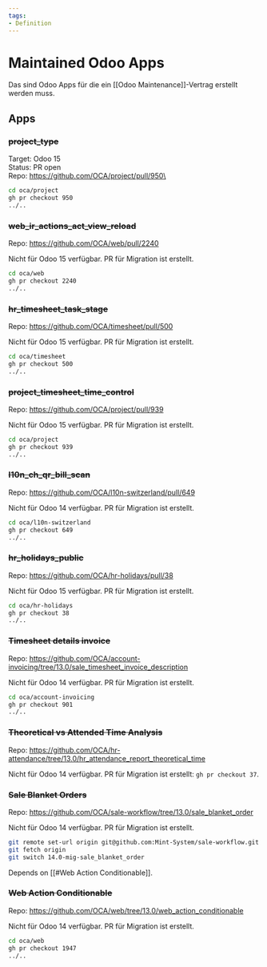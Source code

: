 ```yaml
---
tags:
- Definition
---
```

# Maintained Odoo Apps

Das sind Odoo Apps für die ein [[Odoo Maintenance]]-Vertrag erstellt werden muss.

## Apps

### ~~project_type~~

Target: Odoo 15\
Status: PR open\
Repo: https://github.com/OCA/project/pull/950\


```bash
cd oca/project
gh pr checkout 950
../..
```

### ~~web_ir_actions_act_view_reload~~

Repo: <https://github.com/OCA/web/pull/2240>

Nicht für Odoo 15 verfügbar. PR für Migration ist erstellt.

```bash
cd oca/web
gh pr checkout 2240
../..
```

### ~~hr_timesheet_task_stage~~

Repo: <https://github.com/OCA/timesheet/pull/500>

Nicht für Odoo 15 verfügbar. PR für Migration ist erstellt.

```bash
cd oca/timesheet
gh pr checkout 500
../..
```

### ~~project_timesheet_time_control~~

Repo: <https://github.com/OCA/project/pull/939>

Nicht für Odoo 15 verfügbar. PR für Migration ist erstellt.

```bash
cd oca/project
gh pr checkout 939
../..
```

### ~~l10n_ch_qr_bill_scan~~

Repo: <https://github.com/OCA/l10n-switzerland/pull/649>

Nicht für Odoo 14 verfügbar. PR für Migration ist erstellt.

```bash
cd oca/l10n-switzerland
gh pr checkout 649
../..
```

### ~~hr_holidays_public~~

Repo: <https://github.com/OCA/hr-holidays/pull/38>

Nicht für Odoo 15 verfügbar. PR für Migration ist erstellt.

```bash
cd oca/hr-holidays
gh pr checkout 38
../..
```


### ~~Timesheet details invoice~~

Repo: <https://github.com/OCA/account-invoicing/tree/13.0/sale_timesheet_invoice_description>

Nicht für Odoo 14 verfügbar. PR für Migration ist erstellt.

```bash
cd oca/account-invoicing
gh pr checkout 901
../..
```

### ~~Theoretical vs Attended Time Analysis~~

Repo: <https://github.com/OCA/hr-attendance/tree/13.0/hr_attendance_report_theoretical_time>

Nicht für Odoo 14 verfügbar. PR für Migration ist erstellt: `gh pr checkout 37`.

### ~~Sale Blanket Orders~~

Repo: <https://github.com/OCA/sale-workflow/tree/13.0/sale_blanket_order>

Nicht für Odoo 14 verfügbar. PR für Migration ist erstellt.

```bash
git remote set-url origin git@github.com:Mint-System/sale-workflow.git
git fetch origin
git switch 14.0-mig-sale_blanket_order
```

Depends on [[#Web Action Conditionable]].

### ~~Web Action Conditionable~~

Repo: <https://github.com/OCA/web/tree/13.0/web_action_conditionable>

Nicht für Odoo 14 verfügbar. PR für Migration ist erstellt.

```bash
cd oca/web
gh pr checkout 1947
../..
```